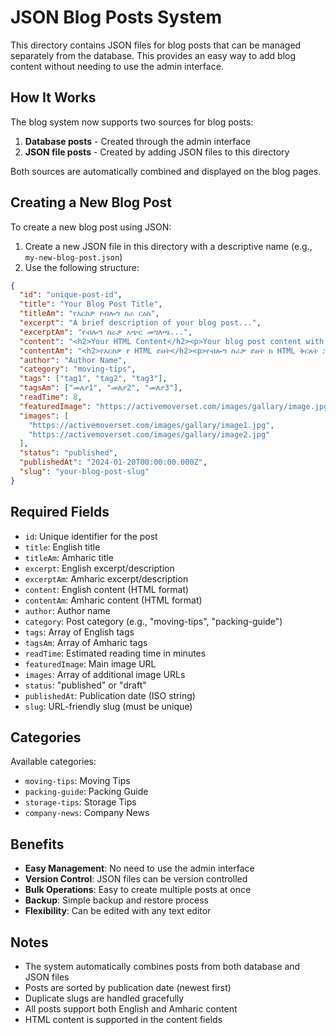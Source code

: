 # JSON Blog Posts System

This directory contains JSON files for blog posts that can be managed separately from the database. This provides an easy way to add blog content without needing to use the admin interface.

## How It Works

The blog system now supports two sources for blog posts:
1. **Database posts** - Created through the admin interface
2. **JSON file posts** - Created by adding JSON files to this directory

Both sources are automatically combined and displayed on the blog pages.

## Creating a New Blog Post

To create a new blog post using JSON:

1. Create a new JSON file in this directory with a descriptive name (e.g., `my-new-blog-post.json`)
2. Use the following structure:

```json
{
  "id": "unique-post-id",
  "title": "Your Blog Post Title",
  "titleAm": "የእርስዎ የብሎግ ስራ ርዕስ",
  "excerpt": "A brief description of your blog post...",
  "excerptAm": "የብሎግ ስራዎ አጭር መግለጫ...",
  "content": "<h2>Your HTML Content</h2><p>Your blog post content with HTML formatting...</p>",
  "contentAm": "<h2>የእርስዎ የ HTML ይዘት</h2><p>የብሎግ ስራዎ ይዘት ከ HTML ቅርጸት ጋር...</p>",
  "author": "Author Name",
  "category": "moving-tips",
  "tags": ["tag1", "tag2", "tag3"],
  "tagsAm": ["መለያ1", "መለያ2", "መለያ3"],
  "readTime": 8,
  "featuredImage": "https://activemoverset.com/images/gallary/image.jpg",
  "images": [
    "https://activemoverset.com/images/gallary/image1.jpg",
    "https://activemoverset.com/images/gallary/image2.jpg"
  ],
  "status": "published",
  "publishedAt": "2024-01-20T00:00:00.000Z",
  "slug": "your-blog-post-slug"
}
```

## Required Fields

- `id`: Unique identifier for the post
- `title`: English title
- `titleAm`: Amharic title
- `excerpt`: English excerpt/description
- `excerptAm`: Amharic excerpt/description
- `content`: English content (HTML format)
- `contentAm`: Amharic content (HTML format)
- `author`: Author name
- `category`: Post category (e.g., "moving-tips", "packing-guide")
- `tags`: Array of English tags
- `tagsAm`: Array of Amharic tags
- `readTime`: Estimated reading time in minutes
- `featuredImage`: Main image URL
- `images`: Array of additional image URLs
- `status`: "published" or "draft"
- `publishedAt`: Publication date (ISO string)
- `slug`: URL-friendly slug (must be unique)

## Categories

Available categories:
- `moving-tips`: Moving Tips
- `packing-guide`: Packing Guide
- `storage-tips`: Storage Tips
- `company-news`: Company News

## Benefits

- **Easy Management**: No need to use the admin interface
- **Version Control**: JSON files can be version controlled
- **Bulk Operations**: Easy to create multiple posts at once
- **Backup**: Simple backup and restore process
- **Flexibility**: Can be edited with any text editor

## Notes

- The system automatically combines posts from both database and JSON files
- Posts are sorted by publication date (newest first)
- Duplicate slugs are handled gracefully
- All posts support both English and Amharic content
- HTML content is supported in the content fields

